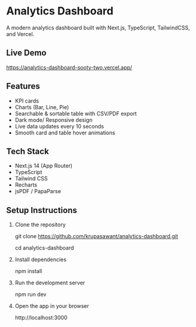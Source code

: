 # Analytics Dashboard

A modern analytics dashboard built with Next.js, TypeScript, TailwindCSS, and Vercel.

## Live Demo

https://analytics-dashboard-sooty-two.vercel.app/
## Features
- KPI cards
- Charts (Bar, Line, Pie)
- Searchable & sortable table with CSV/PDF export
- Dark mode/ Responsive design
- Live data updates every 10 seconds
- Smooth card and table hover animations

## Tech Stack
- Next.js 14 (App Router)
- TypeScript
- Tailwind CSS
- Recharts
- jsPDF / PapaParse


## Setup Instructions

1. Clone the repository

   git clone https://github.com/krupasawant/analytics-dashboard.git

   cd analytics-dashboard


2. Install dependencies

   npm install
   

3. Run the development server

   npm run dev

4. Open the app in your browser

    http://localhost:3000

